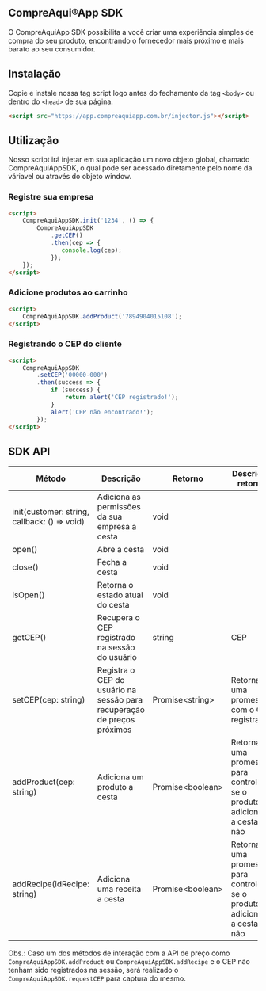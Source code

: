 ## CompreAqui®App SDK

O CompreAquiApp SDK possibilita a você criar uma experiência simples de compra do seu produto, encontrando o fornecedor mais próximo e mais barato ao seu consumidor.

## Instalação

Copie e instale nossa tag script logo antes do fechamento da tag `<body>` ou dentro do `<head>` de sua página.

```html
<script src="https://app.compreaquiapp.com.br/injector.js"></script>
```

## Utilização

Nosso script irá injetar em sua aplicação um novo objeto global, chamado CompreAquiAppSDK, o qual pode ser acessado diretamente pelo nome da váriavel ou através do objeto window.

### Registre sua empresa

```html
<script>
    CompreAquiAppSDK.init('1234', () => {
        CompreAquiAppSDK
            .getCEP()
            .then(cep => {
               console.log(cep);
            });
    });
</script>
```

### Adicione produtos ao carrinho

```html
<script>
    CompreAquiAppSDK.addProduct('7894904015108');
</script>
```

### Registrando o CEP do cliente

```html
<script>
    CompreAquiAppSDK
        .setCEP('00000-000')
        .then(success => {
            if (success) {
                return alert('CEP registrado!');
            }
            alert('CEP não encontrado!');
        });
</script>
```

## SDK API

| Método | Descrição | Retorno | Descrição retorno |
|--|--|--|--|
| init(customer: string, callback: () => void) | Adiciona as permissões da sua empresa a cesta | void |  |
| open() | Abre a cesta | void | |
| close() | Fecha a cesta | void | |
| isOpen() | Retorna o estado atual do cesta | void | |
| getCEP() | Recupera o CEP registrado na sessão do usuário | string | CEP |
| setCEP(cep: string) | Registra o CEP do usuário na sessão para recuperação de preços próximos | Promise\<string\> | Retorna uma promessa com o CEP registrado. |
| addProduct(cep: string) | Adiciona um produto a cesta | Promise\<boolean\> | Retorna uma promessa para controle se o produto foi adicionado a cesta ou não |
| addRecipe(idRecipe: string) | Adiciona uma receita a cesta | Promise\<boolean\> | Retorna uma promessa para controle se o produto foi adicionado a cesta ou não |

Obs.: Caso um dos métodos de interação com a API de preço como `CompreAquiAppSDK.addProduct` ou `CompreAquiAppSDK.addRecipe` e o CEP não tenham sido registrados na sessão, será realizado o `CompreAquiAppSDK.requestCEP` para captura do mesmo.
